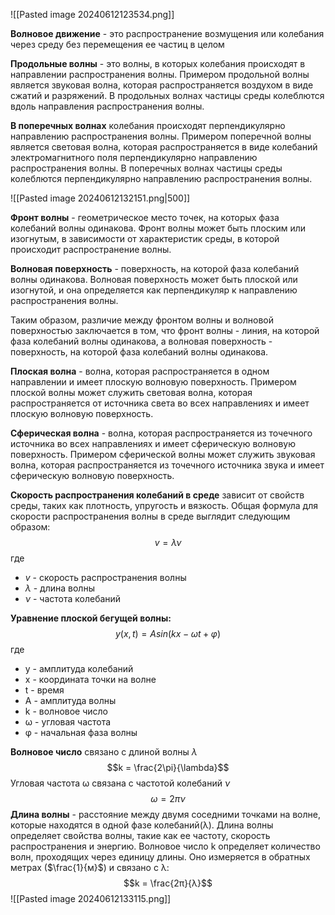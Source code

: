 ![[Pasted image 20240612123534.png]]

**Волновое движение** - это распространение возмущения или колебания через среду без перемещения ее частиц в целом

**Продольные волны** - это волны, в которых колебания происходят в направлении
распространения волны. Примером продольной волны является звуковая волна,
которая распространяется воздухом в виде сжатий и разряжений. В продольных
волнах частицы среды колеблются вдоль направления распространения волны.

**В поперечных волнах** колебания происходят перпендикулярно направлению распространения волны. Примером поперечной волны является световая волна, которая распространяется в виде колебаний электромагнитного поля перпендикулярно направлению распространения волны. В поперечных волнах частицы среды колеблются перпендикулярно направлению распространения волны.

![[Pasted image 20240612132151.png|500]]

**Фронт волны** - геометрическое место точек, на которых фаза колебаний волны
одинакова. Фронт волны может быть плоским или изогнутым, в зависимости от
характеристик среды, в которой происходит распространение волны.

**Волновая поверхность** - поверхность, на которой фаза колебаний волны одинакова.
Волновая поверхность может быть плоской или изогнутой, и она определяется как перпендикуляр к направлению распространения волны. 

Таким образом, различие между фронтом волны и волновой поверхностью заключается в том, что фронт волны - линия, на которой фаза колебаний волны одинакова, а волновая поверхность - поверхность, на которой фаза колебаний волны одинакова.

**Плоская волна** - волна, которая распространяется в одном направлении и имеет
плоскую волновую поверхность. Примером плоской волны может служить световая
волна, которая распространяется от источника света во всех направлениях и имеет
плоскую волновую поверхность.

**Сферическая волна** - волна, которая распространяется из точечного источника во
всех направлениях и имеет сферическую волновую поверхность. Примером
сферической волны может служить звуковая волна, которая распространяется из
точечного источника звука и имеет сферическую волновую поверхность.

**Скорость распространения колебаний в среде** зависит от свойств среды, таких как плотность, упругость и вязкость. Общая формула для скорости распространения волны в среде выглядит следующим образом: $$v= \lambda{\nu}$$где 
- $v$ - скорость распространения волны
- $\lambda$ - длина волны 
- $\nu$ - частота колебаний

**Уравнение плоской бегущей волны:**
$$y(x, t) = A sin(kx - ωt + φ)$$
где 
- y - амплитуда колебаний
- x - координата точки на волне
- t - время
- A - амплитуда волны
- k - волновое число
- ω - угловая частота
- φ - начальная фаза волны

**Волновое число** связано с длиной волны $\lambda$$$k = \frac{2\pi}{\lambda}$$Угловая частота ω связана с частотой колебаний $\nu$  $$\omega = 2\pi{\nu}$$**Длина волны** - расстояние между двумя соседними точками на волне, которые находятся в одной фазе колебаний(λ). Длина волны определяет свойства волны, такие как ее частоту, скорость распространения и энергию. Волновое число k определяет количество волн, проходящих через единицу длины. Оно измеряется в обратных метрах ($\frac{1}{м}$) и связано с λ: $$k = \frac{2π}{λ}$$![[Pasted image 20240612133115.png]]